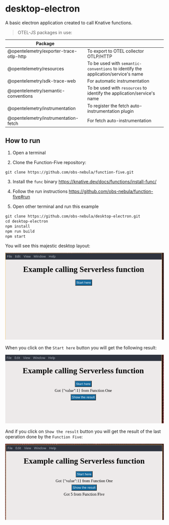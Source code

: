 # desktop-electron

A basic electron application created to call Knative functions.

> OTEL-JS packages in use:

| Package | |
| ----------- | ----------- |
| @opentelemetry/exporter-trace-otlp-http | To export to OTEL collector OTLP/HTTP |
| @opentelemetry/resources | To be used with `semantic-conventions` to identify the application/service's name |
| @opentelemetry/sdk-trace-web | For automatic instrumentation |
| @opentelemetry/semantic-conventions | To be used with `resources` to identify the application/service's name |
| @opentelemetry/instrumentation | To register the fetch auto-instrumentation plugin |
| @opentelemetry/instrumentation-fetch | For fetch auto-instrumentation |

## How to run

1. Open a terminal

2. Clone the Function-Five repository:

```shell
git clone https://github.com/obs-nebula/function-five.git
```

3. Install the `func` binary https://knative.dev/docs/functions/install-func/

4. Follow the run instructions https://github.com/obs-nebula/function-five#run

5. Open other terminal and run this example

```shell
git clone https://github.com/obs-nebula/desktop-electron.git
cd desktop-electron
npm install
npm run build
npm start
```

You will see this majestic desktop layout:

![01](img/01.png)

When you click on the `Start here` button you will get the following result:

![02](img/02.png)

And if you click on `Show the result` button you will get the result of the last operation done by the `Function Five`:

![03](img/03.png)

